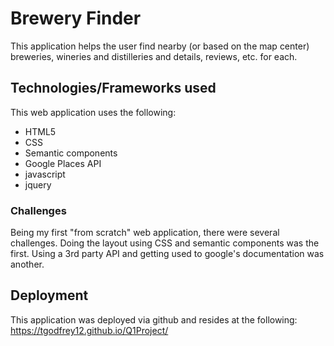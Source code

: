 # Brewery Finder

This application helps the user find nearby (or based on the map center) breweries,
wineries and distilleries and details, reviews, etc. for each.

## Technologies/Frameworks used

This web application uses the following:

* HTML5
* CSS
* Semantic components
* Google Places API
* javascript
* jquery


### Challenges

Being my first "from scratch" web application, there were several challenges.  Doing
the layout using CSS and semantic components was the first.  Using a 3rd party API and
getting used to google's documentation was another.

## Deployment

This application was deployed via github and resides at the following:
https://tgodfrey12.github.io/Q1Project/


